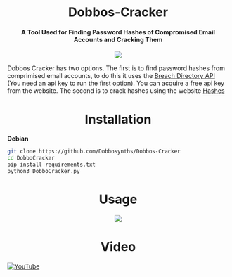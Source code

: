<h1 align="center">Dobbos-Cracker</h1>

<h4 align="center">A Tool Used for Finding Password Hashes of Compromised Email Accounts and Cracking Them</h4>

<p align="center"><img src="https://imgur.com/QWTSmxr.jpg"></p>

Dobbos Cracker has two options. The first is to find password hashes from comprimised email accounts, to do this it uses the [Breach Directory API](https://rapidapi.com/rohan-patra/api/breachdirectory) (You need an api key to run the first option). You can acquire a free api key from the website. The second is to crack hashes using the website [Hashes](https://hashes.com/en/decrypt/hash)

<h1 align="center">Installation</h1>

**Debian**

```bash
git clone https://github.com/Dobbosynths/Dobbos-Cracker
cd DobboCracker
pip install requirements.txt
python3 DobboCracker.py
```

<h1 align="center">Usage</h1>
<p align="center"><img src="https://i.imgur.com/kphlB7O.jpeg"></p>

<h1 align="center">Video</h1>

[![YouTube](https://i.imgur.com/oRkKgjT.png)](https://www.youtube.com/watch?v=HRuydiN1eoc)
